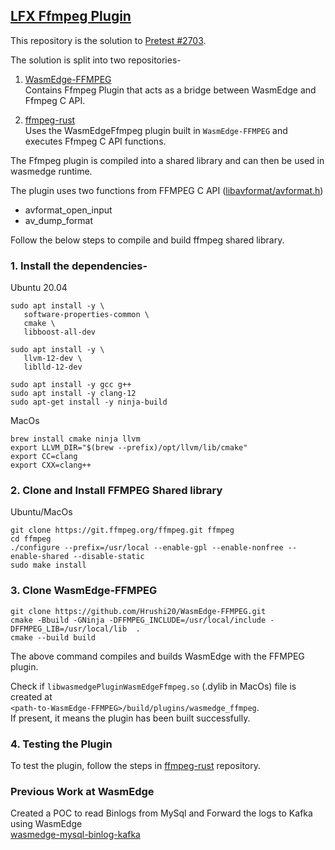 ## [LFX Ffmpeg Plugin](https://github.com/WasmEdge/WasmEdge/issues/2689)

This repository is the solution to [Pretest #2703](https://github.com/WasmEdge/WasmEdge/discussions/2703). 

The solution is split into two repositories-
1. [WasmEdge-FFMPEG](https://github.com/Hrushi20/WasmEdge-FFMPEG) 
<br> Contains Ffmpeg Plugin that acts as a bridge between WasmEdge and Ffmpeg C API.

2. [ffmpeg-rust](https://github.com/Hrushi20/ffmpeg-rust)<br> Uses the WasmEdgeFfmpeg plugin built in `WasmEdge-FFMPEG` and executes Ffmpeg C API functions.

The Ffmpeg plugin is compiled into a shared library and can then be used in wasmedge runtime.

The plugin uses two functions from FFMPEG C API ([libavformat/avformat.h](https://github.com/FFmpeg/FFmpeg/blob/master/libavformat/avformat.h))
- avformat_open_input 
- av_dump_format

Follow the below steps to compile and build ffmpeg shared library.

### 1. Install the dependencies-<br>

Ubuntu 20.04
```
sudo apt install -y \
   software-properties-common \
   cmake \
   libboost-all-dev

sudo apt install -y \
   llvm-12-dev \
   liblld-12-dev

sudo apt install -y gcc g++
sudo apt install -y clang-12
sudo apt-get install -y ninja-build
``` 
MacOs
```
brew install cmake ninja llvm
export LLVM_DIR="$(brew --prefix)/opt/llvm/lib/cmake"
export CC=clang
export CXX=clang++
```

### 2. Clone and Install FFMPEG Shared library
Ubuntu/MacOs
```
git clone https://git.ffmpeg.org/ffmpeg.git ffmpeg
cd ffmpeg
./configure --prefix=/usr/local --enable-gpl --enable-nonfree --enable-shared --disable-static
sudo make install
```

### 3. Clone WasmEdge-FFMPEG
```
git clone https://github.com/Hrushi20/WasmEdge-FFMPEG.git
cmake -Bbuild -GNinja -DFFMPEG_INCLUDE=/usr/local/include -DFFMPEG_LIB=/usr/local/lib  .   
cmake --build build
```
The above command compiles and builds WasmEdge with the FFMPEG plugin. 

Check if `libwasmedgePluginWasmEdgeFfmpeg.so` (.dylib in MacOs) file is created at <br> `<path-to-WasmEdge-FFMPEG>/build/plugins/wasmedge_ffmpeg`. 
<br>If present, it means the plugin has been built successfully.

### 4. Testing the Plugin
To test the plugin, follow the steps in [ffmpeg-rust](https://github.com/Hrushi20/ffmpeg-rust) repository.

### Previous Work at WasmEdge
Created a POC to read Binlogs from MySql and Forward the logs to Kafka using WasmEdge <br>
[wasmedge-mysql-binlog-kafka](https://github.com/Hrushi20/wasmedge-mysql-binlog-kafka.git)